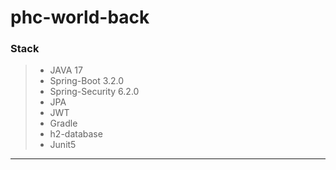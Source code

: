 # phc-world-back
### Stack
> * JAVA 17
> * Spring-Boot 3.2.0
> * Spring-Security 6.2.0
> * JPA
> * JWT
> * Gradle
> * h2-database
> * Junit5
*** 
